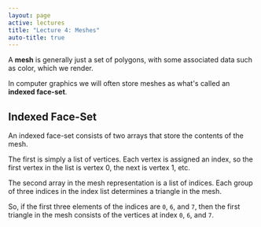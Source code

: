 ```yaml
---
layout: page
active: lectures
title: "Lecture 4: Meshes"
auto-title: true
---
```


A **mesh** is generally just a set of polygons, with some associated data such as color, which we render.

In computer graphics we will often store meshes as what's called an **indexed face-set**.


## Indexed Face-Set

An indexed face-set consists of two arrays that store the contents of the mesh.

The first is simply a list of vertices.
Each vertex is assigned an index, so the first vertex in the list is vertex 0, the next is vertex 1, etc.

The second array in the mesh representation is a list of indices.
Each group of three indices in the index list determines a triangle in the mesh.

So, if the first three elements of the indices are `0`, `6`, and `7`, then the first triangle in the mesh
consists of the vertices at index `0`, `6`, and `7`.
